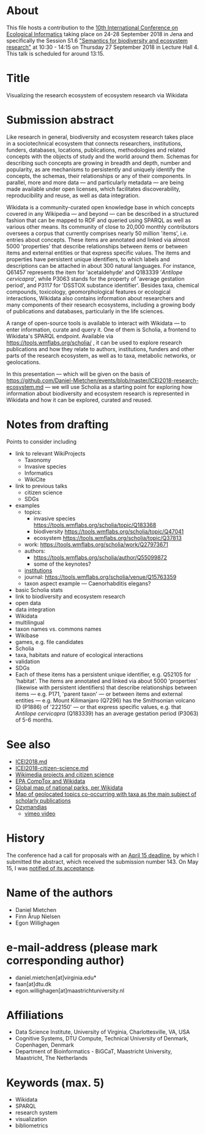 # About

This file hosts a contribution to the [10th International Conference on Ecological Informatics](http://icei2018.uni-jena.de/) taking place on 24-28 September 2018 in Jena and specifically the Session S1.6 ["Semantics for biodiversity and ecosystem research"](https://icei2018.uni-jena.de/session/s1-6-semantics/) at 10:30 - 14:15 on Thursday 27 September 2018 in Lecture Hall 4. This talk is scheduled for around 13:15.

# Title

Visualizing the research ecosystem of ecosystem research via Wikidata

# Submission abstract

Like research in general, biodiversity and ecosystem research takes place in a sociotechnical ecosystem that connects researchers, institutions, funders, databases, locations, publications, methodologies and related concepts with the objects of study and the world around them. Schemas for describing such concepts are growing in breadth and depth, number and popularity, as are mechanisms to persistently and uniquely identify the concepts, the schemas, their relationships or any of their components. In parallel, more and more data &mdash; and particularly metadata &mdash; are being made available under open licenses, which facilitates discoverability, reproducibility and reuse, as well as data integration.

Wikidata is a community-curated open knowledge base in which concepts covered in any Wikipedia &mdash; and beyond &mdash; can be described in a structured fashion that can be mapped to RDF and queried using SPARQL as well as various other means. Its community of close to 20,000 monthly contributors oversees a corpus that currently comprises nearly 50 million 'items', i.e. entries about concepts. These items are annotated and linked via almost 5000 'properties' that describe relationships between items or between items and external entities or that express specific values. The items and properties have persistent unique identifiers, to which labels and descriptions can be attached in about 300 natural languages. For instance, Q61457 represents the item for 'acetaldehyde' and Q183339 '*Antilope cervicapra*', while P3063 stands for the property of 'average gestation period', and P3117 for 'DSSTOX substance identifier'. Besides taxa, chemical compounds, toxicology, geomorphological features or ecological interactions, Wikidata also contains information about researchers and many components of their research ecosystems, including a growing body of publications and databases, particularly in the life sciences.

A range of open-source tools is available to interact with Wikidata &mdash; to enter information, curate and query it. One of them is Scholia, a frontend to Wikidata's SPARQL endpoint. Available via https://tools.wmflabs.org/scholia/ , it can be used to explore research publications and how they relate to authors, institutions, funders and other parts of the research ecosystem, as well as to taxa, metabolic networks, or geolocations. 

In this presentation &mdash; which will be given on the basis of https://github.com/Daniel-Mietchen/events/blob/master/ICEI2018-research-ecosystem.md &mdash; we will use Scholia as a starting point for exploring how information about biodiversity and ecosystem research is represented in Wikidata and how it can be explored, curated and reused.

# Notes from drafting
Points to consider including
- link to relevant WikiProjects
  - Taxonomy
  - Invasive species
  - Informatics
  - WikiCite
- link to previous talks
  - citizen science
  - SDGs
- examples
  - topics: 
    - invasive species https://tools.wmflabs.org/scholia/topic/Q183368
    - biodiversity https://tools.wmflabs.org/scholia/topic/Q47041
    - ecosystem https://tools.wmflabs.org/scholia/topic/Q37813
  - work: https://tools.wmflabs.org/scholia/work/Q27973671
  - authors: 
    - https://tools.wmflabs.org/scholia/author/Q55099872
    - some of the keynotes?
  - [institutions](https://query.wikidata.org/#%23%20%23defaultView%3AGraph%0ASELECT%20%3Fciting_organization%20%3Fciting_organizationLabel%20%3Fcited_organization%20%3Fcited_organizationLabel%0AWITH%20%7B%0A%20%20SELECT%20DISTINCT%20%3Fciting_organization%20%3Fcited_organization%20WHERE%20%7B%0A%20%20%20%20%3Fciting_author%20%28wdt%3AP108%7Cwdt%3AP1416%29%20%3Fciting_organization%20.%20%0A%20%20%20%20%3Fcited_author%20%28wdt%3AP108%7Cwdt%3AP1416%29%20%3Fcited_organization%20.%20%0A%0A%20%20%20%20%3Fciting_work%20wdt%3AP50%20%3Fciting_author%20.%20%0A%20%20%20%20%7B%20%3Fciting_work%20wdt%3AP921%20wd%3AQ183368%20.%7D%20UNION%20%20%20%20%20%7B%20%3Fciting_work%20wdt%3AP921%20wd%3AQ42985020%20.%7D%20%0A%20%20%20%20%7B%20%3Fcited_work%20wdt%3AP921%20wd%3AQ183368%20.%7D%20UNION%20%20%20%20%20%7B%20%3Fcited_work%20wdt%3AP921%20wd%3AQ42985020%20.%7D%20%0A%20%20%20%20%3Fciting_work%20wdt%3AP2860%20%3Fcited_work%20.%20%0A%20%20%20%20%3Fcited_work%20wdt%3AP50%20%3Fcited_author%20.%20%20%0A%20%20%20%20FILTER%20%28%3Fciting_work%20%21%3D%20%3Fcited_work%29%0A%20%20%20%20FILTER%20NOT%20EXISTS%20%7B%0A%20%20%20%20%20%20%3Fciting_work%20wdt%3AP50%20%3Fauthor%20.%0A%20%20%20%20%20%20%3Fciting_work%20wdt%3AP2860%20%3Fcited_work%20.%0A%20%20%20%20%20%20%3Fcited_work%20%20wdt%3AP50%20%3Fauthor%20.%0A%20%20%20%20%7D%0A%20%20%7D%0A%7D%20AS%20%25results%0AWHERE%20%7B%0A%20%20INCLUDE%20%25results%0A%20SERVICE%20wikibase%3Alabel%20%7B%20bd%3AserviceParam%20wikibase%3Alanguage%20%22%5BAUTO_LANGUAGE%5D%2Cen%22.%20%7D%20%20%20%20%20%20%20%20%0A%20%7D%0A) 
  - journal: https://tools.wmflabs.org/scholia/venue/Q15763359
  - taxon aspect example &mdash; Caenorhabditis elegans?
- basic Scholia stats
- link to biodiversity and ecosystem research
- open data
- data integration
- Wikidata
- multilingual
- taxon names vs. commons names
- Wikibase
- games, e.g. file candidates
- Scholia
- taxa, habitats and nature of ecological interactions
- validation
- SDGs
- Each of these items has a persistent unique identifier, e.g. Q52105 for 'habitat'. The items are annotated and linked via about 5000 'properties' (likewise with persistent identifiers) that describe relationships between items &mdash; e.g. P171, 'parent taxon' &mdash; or between items and external entities &mdash; e.g. Mount Kilimanjaro (Q7296) has the Smithsonian volcano ID (P1886) of '222150' &mdash; or that express specific values, e.g. that *Antilope cervicapra* (Q183339) has an average gestation period (P3063) of 5-6 months.

# See also 

* [ICEI2018.md](ICEI2018.md)
* [ICEI2018-citizen-science.md](ICEI2018-citizen-science.md)
* [Wikimedia projects and citizen science](https://www.wikidata.org/wiki/User:Daniel_Mietchen/ECSA_2018)
* [EPA CompTox and Wikidata](http://chem-bla-ics.blogspot.bg/2017/01/epa-comptox-dashboard-ids-in-wikidata.html)
* [Global map of national parks, per Wikidata](https://twitter.com/SciHiBlog/status/987984942050217984)
* [Map of geolocated topics co-occurring with taxa as the main subject of scholarly publications](https://query.wikidata.org/#%23defaultView%3AMap%0ASELECT%0A%20%20%3Flocation%20%3FlocationLabel%0A%20%20%3Fgeo%0A%20%20%3Fexample_work%20%3Fexample_workLabel%0AWITH%20%7B%0A%20%20SELECT%0A%20%20%20%20%3Flocation%20%3Fgeo%0A%20%20%20%20%28SAMPLE%28%3Fwork%29%20AS%20%3Fexample_work%29%0A%20%20WHERE%20%7B%0A%20%20%20%20%23%20Find%20works%20that%20are%20marked%20with%20main%20subject%20of%20the%20topic.%0A%20%20%20%20%3Fwork%20wdt%3AP921%20%3Ftopic%20.%0A%20%20%20%20%3Ftopic%20wdt%3AP31%20wd%3AQ16521%20.%0A%20%20%20%20%0A%20%20%20%20%23%20Identify%20co-occuring%20topic%20that%20is%20geo-locatable.%20%0A%20%20%20%20%3Fwork%20wdt%3AP921%20%3Flocation%20.%0A%20%20%20%20%3Flocation%20wdt%3AP625%20%3Fgeo%20.%0A%20%20%7D%0A%20%20GROUP%20BY%20%3Flocation%20%3Fgeo%0A%7D%20AS%20%25results%0AWHERE%20%7B%0A%20%20INCLUDE%20%25results%0A%20%20%0A%20%20%23%20Label%20the%20results%0A%20%20SERVICE%20wikibase%3Alabel%20%7B%0A%20%20%20%20bd%3AserviceParam%20wikibase%3Alanguage%20%22en%2Cda%2Cde%2Ces%2Cfr%2Cjp%2Cnl%2Cno%2Cru%2Csv%2Czh%22.%0A%20%20%7D%0A%7D%0A)
* [Ozymandias](http://iphylo.blogspot.com/2018/08/gbif-challenge-entry-ozymandias.html)
  - [vimeo video](https://vimeo.com/285864743)

# History

The conference had a call for proposals with an [April 15 deadline](http://icei2018.uni-jena.de/calls/), by which I submitted the abstract, which received the submission number 143. On May 15, I was [notified of its acceptance](https://github.com/Daniel-Mietchen/events/issues/339#issuecomment-389138931).


# Name of the authors

* Daniel Mietchen
* Finn Årup Nielsen
* Egon Willighagen

# e-mail-address (please mark corresponding author)

* daniel.mietchen[at]virginia.edu*
* faan[at]dtu.dk
* egon.willighagen[at]maastrichtuniversity.nl

# Affiliations

* Data Science Institute, University of Virginia, Charlottesville, VA, USA
* Cognitive Systems, DTU Compute, Technical University of Denmark, Copenhagen, Denmark
* Department of Bioinformatics - BiGCaT, Maastricht University, Maastricht, The Netherlands

# Keywords (max. 5)

- Wikidata
- SPARQL
- research system
- visualization
- bibliometrics
